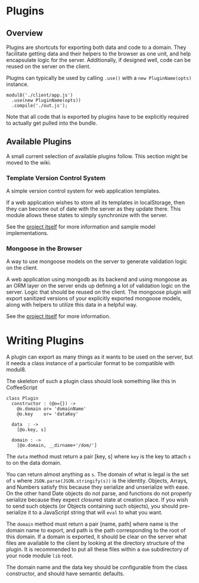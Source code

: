 # Plugins

## Overview

Plugins are shortcuts for exporting both data and code to a domain. They facilitate getting data and their helpers to the browser as one unit,
and help encapsulate logic for the server. Additionally, if designed well, code can be reused on the server on the client.

Plugins can typically be used by calling `.use()` with a `new PluginName(opts)` instance.

    modul8('./client/app.js')
      .use(new PluginName(opts))
      .compile('./out.js');

Note that all code that is exported by plugins have to be explicitly required to actually get pulled into the bundle.


## Available Plugins
A small current selection of available plugins follow. This section might be moved to the wiki.

### Template Version Control System
A simple version control system for web application templates.

If a web application wishes to store all its templates in localStorage, then they can become out of date with the server as they update there.
This module allows these states to simply synchronize with the server.

See the [project itself](https://github.com/clux/m8-templation) for more information and sample model implementations.

### Mongoose in the Browser
A way to use mongoose models on the server to generate validation logic on the client.

A web application using mongodb as its backend and using mongoose as an ORM layer on the server ends up defining a lot of validation logic on the server.
Logic that should be reused on the client. The mongoose plugin will export sanitized versions of your explicitly exported mongoose models, along with helpers
to utilize this data in a helpful way.

See the [project itself](https://github.com/clux/m8-mongoose) for more information.


# Writing Plugins
A plugin can export as many things as it wants to be used on the server, but it needs a class instance of a particular format to be compatible with modul8.

The skeleton of such a plugin class should look something like this in CoffeeScript

    class Plugin
      constructor : (@o={}) ->
        @o.domain or= 'domainName'
        @o.key    or= 'dataKey'

      data  : ->
        [@o.key, s]

      domain : ->
        [@o.domain, __dirname+'/dom/']

The `data` method must return a pair [key, s] where `key` is the key to attach `s` to on the data domain.

You can return almost anything as `s`. The domain of what is legal is the set of `s` where `JSON.parse(JSON.stringify(s))` is the identity.
Objects, Arrays, and Numbers satisfy this because they serialize and unserialize with ease.
On the other hand Date objects do not parse, and functions do not properly serialize because they expect closured state at creation place.
If you wish to send such objects (or Objects containing such objects), you should pre-serialize it to a JavaScript string that will `eval` to what you want.

The `domain` method must return a pair [name, path] where name is the domain name to export, and path is the path corresponding to the root of this domain.
If a domain is exported, it should be clear on the server what files are available to the client by looking at the directory structure of the plugin.
It is recommended to put all these files within a `dom` subdirectory of your node module `lib` root.

The domain name and the data key should be configurable from the class constructor, and should have semantic defaults.

